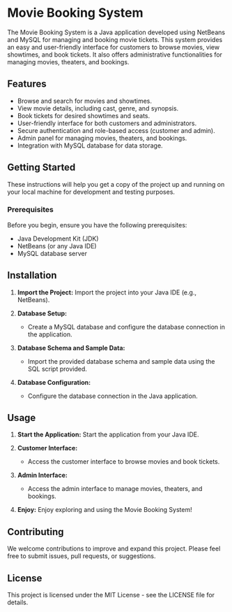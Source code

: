 # Movie Booking System

The Movie Booking System is a Java application developed using NetBeans and MySQL for managing and booking movie tickets. This system provides an easy and user-friendly interface for customers to browse movies, view showtimes, and book tickets. It also offers administrative functionalities for managing movies, theaters, and bookings.

## Features

- Browse and search for movies and showtimes.
- View movie details, including cast, genre, and synopsis.
- Book tickets for desired showtimes and seats.
- User-friendly interface for both customers and administrators.
- Secure authentication and role-based access (customer and admin).
- Admin panel for managing movies, theaters, and bookings.
- Integration with MySQL database for data storage.

## Getting Started

These instructions will help you get a copy of the project up and running on your local machine for development and testing purposes.

### Prerequisites

Before you begin, ensure you have the following prerequisites:

- Java Development Kit (JDK)
- NetBeans (or any Java IDE)
- MySQL database server

## Installation

1. **Import the Project:**
   Import the project into your Java IDE (e.g., NetBeans).

2. **Database Setup:**
   - Create a MySQL database and configure the database connection in the application.

3. **Database Schema and Sample Data:**
   - Import the provided database schema and sample data using the SQL script provided.

4. **Database Configuration:**
   - Configure the database connection in the Java application.

## Usage

1. **Start the Application:**
   Start the application from your Java IDE.

2. **Customer Interface:**
   - Access the customer interface to browse movies and book tickets.

3. **Admin Interface:**
   - Access the admin interface to manage movies, theaters, and bookings.

4. **Enjoy:**
   Enjoy exploring and using the Movie Booking System!

## Contributing

We welcome contributions to improve and expand this project. Please feel free to submit issues, pull requests, or suggestions.

## License

This project is licensed under the MIT License - see the LICENSE file for details.
